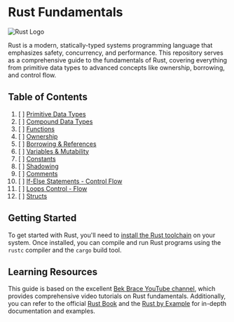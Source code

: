 # Rust Fundamentals

![Rust Logo](https://www.rust-lang.org/logos/rust-logo-blk.svg)

Rust is a modern, statically-typed systems programming language that emphasizes safety, concurrency, and performance. This repository serves as a comprehensive guide to the fundamentals of Rust, covering everything from primitive data types to advanced concepts like ownership, borrowing, and control flow.

## Table of Contents

1. [ ] [Primitive Data Types](./01_Primitive_Data_Types/README.md)
2. [ ] [Compound Data Types](./02_Compound_Data_Types/README.md)
3. [ ] [Functions](./03_Functions/README.md)
4. [ ] [Ownership](./04_Ownership/README.md)
5. [ ] [Borrowing &amp; References](./05_Borrowing_and_References/README.md)
6. [ ] [Variables &amp; Mutability](./06_Variables_&_Mutability/README.md)
7. [ ] [Constants](./07_Constants/README.md)
8. [ ] [Shadowing](./08_Shadowing/README.md)
9. [ ] [Comments](./09_Comments/README.md)
1. [ ] [If-Else Statements - Control Flow](./10_If_Else_Statements_Control_Flow/README.md)
1. [ ] [Loops Control - Flow](./11_Loops-Control-Flow/README.md)
1. [ ] [Structs](./12_Structs/README.md)

## Getting Started

To get started with Rust, you'll need to [install the Rust toolchain](https://www.rust-lang.org/tools/install) on your system. Once installed, you can compile and run Rust programs using the `rustc` compiler and the `cargo` build tool.

## Learning Resources

This guide is based on the excellent [Bek Brace YouTube channel](https://www.youtube.com/playlist?list=PLrOQsSoS-V69UWKxV4FNRJFlHS0DUFQA2), which provides comprehensive video tutorials on Rust fundamentals. Additionally, you can refer to the official [Rust Book](https://doc.rust-lang.org/book/) and the [Rust by Example](https://doc.rust-lang.org/rust-by-example/) for in-depth documentation and examples.
